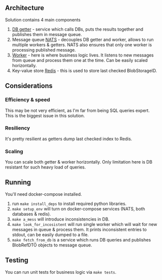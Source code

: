 
## Architecture
Solution contains 4 main components
1. [DB getter](checker.py)  - service which calls DBs, puts the results together and publishes them in message queue.
2. Message queue [NATS](https://nats.io) - decouples DB getter and worker, allows to run multiple workers & getters. NATS also ensures that only one worker is processing published message.
3. [Worker](worker.py) - here is where business logic lives. It listens to new messages from queue and process them one at the time. Can be easily scaled horizontally.
4. Key-value store [Redis](https://redis.io/documentation) - this is used to store last checked BlobStorageID.

## Considerations

### Efficiency & speed
This may be not very efficient, as I'm far from being SQL queries expert. This is the biggest issue in this solution.

### Resiliency
It's pretty resilient as getters dump last checked index to Redis.

### Scaling
You can scale both getter & worker horizontally. Only limitation here is DB resistant for such heavy load of queries.

## Running
You'll need docker-compose installed.
1. run `make install_deps` to install required python libraries.
2. `make setup_env` will turn on docker-compose services (NATS, both databases & redis).
3. `make a_mess` will introduce inconsistencies in DB.
4. `make look_for_incosistent` will run single worker which will wait for new messages in queue & process them. It prints inconsistent entries to stdout, can be easily dumped to a file.
5. `make fetch_from_db` is a service which runs DB queries and publishes BlobRefDTO objects to message queue.


## Testing
You can run unit tests for business logic via `make tests`.
